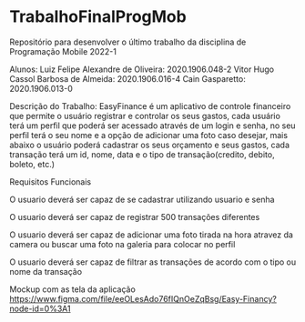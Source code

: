 # TrabalhoFinalProgMob
Repositório para desenvolver o último trabalho da disciplina de Programação Mobile 2022-1

Alunos:
Luiz Felipe Alexandre de Oliveira: 2020.1906.048-2
Vitor Hugo Cassol Barbosa de Almeida: 2020.1906.016-4
Cain Gasparetto: 2020.1906.013-0

Descrição do Trabalho:
EasyFinance é um aplicativo de controle financeiro que permite o usuário registrar e controlar os seus gastos, cada usuário terá um perfil que poderá ser acessado através de um login e senha, no seu perfil terá o seu nome e a opção de adicionar uma foto caso desejar, mais abaixo o usuário poderá cadastrar os seus orçamento e  seus gastos, cada transação terá um id, nome, data e o tipo de transação(credito, debito, boleto, etc.)

Requisitos Funcionais

O usuario deverá ser capaz de se cadastrar utilizando usuario e senha

O usuario deverá ser capaz de registrar 500 transações diferentes

O usuario deverá ser capaz de adicionar uma foto tirada na hora atravez da camera ou buscar uma foto na galeria para colocar no perfil

O usuario deverá ser capaz de filtrar as transações de acordo com o tipo ou nome da transação

Mockup com as tela da aplicação
https://www.figma.com/file/eeOLesAdo76fIQnOeZqBsg/Easy-Financy?node-id=0%3A1
